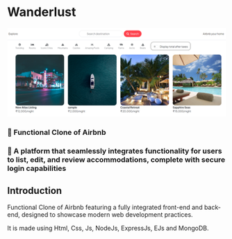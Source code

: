 # Wanderlust 
![Wanderlust](ss.png)

### 🌟 Functional Clone of Airbnb
### 🚀 A platform that seamlessly integrates functionality for users to list, edit, and review accommodations, complete with secure login capabilities

## Introduction

Functional Clone of Airbnb featuring a fully integrated front-end and back-end, designed to showcase modern web development practices.

It is made using Html, Css, Js, NodeJs, ExpressJs, EJs and MongoDB.
